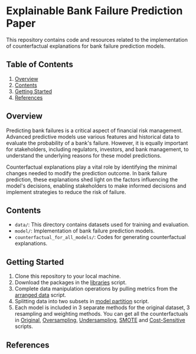 # Explainable Bank Failure Prediction Paper

This repository contains code and resources related to the implementation of counterfactual explanations for bank failure prediction models.

## Table of Contents

1. [Overview](#overview)
2. [Contents](#contents)
3. [Getting Started](#getting-started)
4. [References](#references)

## Overview <a name="overview"></a>

Predicting bank failures is a critical aspect of financial risk management. Advanced predictive models use various features and historical data to evaluate the probability of a bank's failure. However, it is equally important for stakeholders, including regulators, investors, and bank management, to understand the underlying reasons for these model predictions.

Counterfactual explanations play a vital role by identifying the minimal changes needed to modify the prediction outcome. In bank failure prediction, these explanations shed light on the factors influencing the model's decisions, enabling stakeholders to make informed decisions and implement strategies to reduce the risk of failure.

## Contents <a name="contents"></a>

- `data/`: This directory contains datasets used for training and evaluation.
- `model/`: Implementation of bank failure prediction models.
- `counterfactual_for_all_models/`: Codes for generating counterfactual explanations.

## Getting Started  <a name="getting-started"></a>

1. Clone this repository to your local machine.
2. Download the packages in the [libraries](https://github.com/mcavs/Explainable_bank_failure_prediction_paper/blob/main/libraries.R) script.
3. Complete data manipulation operations by pulling metrics from the [arranged data](https://github.com/mcavs/Explainable_bank_failure_prediction_paper/blob/main/data/arranging_data.R) script.
4. Splitting data into two subsets in [model partition](https://github.com/mcavs/Explainable_bank_failure_prediction_paper/blob/main/model/model_partition.R) script.
5. Each model is included in 3 separate methods for the original dataset, 3 resampling and weighting methods. You can get all the counterfactuals in [Original](https://github.com/mcavs/Explainable_bank_failure_prediction_paper/tree/main/counterfactuals_for_all_models/original), [Oversampling](https://github.com/mcavs/Explainable_bank_failure_prediction_paper/tree/main/counterfactuals_for_all_models/oversampling), [Undersampling](https://github.com/mcavs/Explainable_bank_failure_prediction_paper/tree/main/counterfactuals_for_all_models/undersampling), [SMOTE](https://github.com/mcavs/Explainable_bank_failure_prediction_paper/tree/main/counterfactuals_for_all_models/smote) and [Cost-Sensitive](https://github.com/mcavs/Explainable_bank_failure_prediction_paper/tree/main/counterfactuals_for_all_models/cost_sensitive) scripts.

## References  <a name="references"></a>


